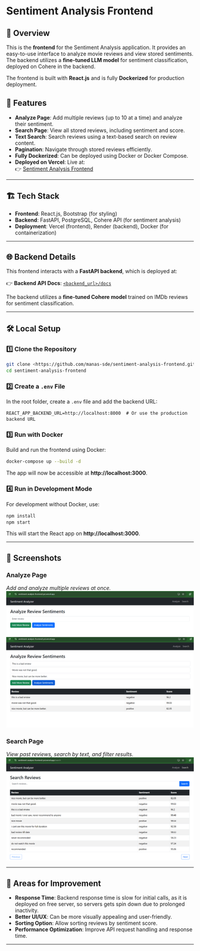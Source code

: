 # Sentiment Analysis Frontend

## 📌 Overview

This is the **frontend** for the Sentiment Analysis application. It provides an easy-to-use interface to analyze movie reviews and view stored sentiments. The backend utilizes a **fine-tuned LLM model** for sentiment classification, deployed on Cohere in the backend.

The frontend is built with **React.js** and is fully **Dockerized** for production deployment.

## 🚀 Features

- **Analyze Page**: Add multiple reviews (up to 10 at a time) and analyze their sentiment.
- **Search Page**: View all stored reviews, including sentiment and score.
- **Text Search**: Search reviews using a text-based search on review content.
- **Pagination**: Navigate through stored reviews efficiently.
- **Fully Dockerized**: Can be deployed using Docker or Docker Compose.
- **Deployed on Vercel**: Live at:  
  👉 [Sentiment Analysis Frontend](https://sentiment-analysis-frontend-psi.vercel.app/)


---

## 🏗️ Tech Stack
- **Frontend**: React.js, Bootstrap (for styling)
- **Backend**: FastAPI, PostgreSQL, Cohere API (for sentiment analysis)
- **Deployment**: Vercel (frontend), Render (backend), Docker (for containerization)

---

## 🌐 Backend Details

This frontend interacts with a **FastAPI backend**, which is deployed at:  

👉 **Backend API Docs**: [`<backend_url>/docs`](https://sentiment-analysis-backend-nu7h.onrender.com/docs)  

The backend utilizes a **fine-tuned Cohere model** trained on IMDb reviews for sentiment classification.

---

## 🛠️ Local Setup

### **1️⃣ Clone the Repository**
```sh
git clone <https://github.com/manas-sde/sentiment-analysis-frontend.git>
cd sentiment-analysis-frontend
```

### **2️⃣ Create a `.env` File**
In the root folder, create a `.env` file and add the backend URL:
```
REACT_APP_BACKEND_URL=http://localhost:8000  # Or use the production backend URL
```

### **3️⃣ Run with Docker**
Build and run the frontend using Docker:
```sh
docker-compose up --build -d
```
The app will now be accessible at **http://localhost:3000**.

### **4️⃣ Run in Development Mode**
For development without Docker, use:
```sh
npm install
npm start
```
This will start the React app on **http://localhost:3000**.

---

## 📸 Screenshots

### **Analyze Page**
_Add and analyze multiple reviews at once._
![alt text](image.png)
![alt text](image-1.png)

### **Search Page**
_View past reviews, search by text, and filter results._
![alt text](image-2.png)

---

## 🔧 Areas for Improvement
- **Response Time**: Backend response time is slow for initial calls, as it is deployed on free server, so servers gets spin down due to prolonged inactivity.
- **Better UI/UX**: Can be more visually appealing and user-friendly.
- **Sorting Option**: Allow sorting reviews by sentiment score.
- **Performance Optimization**: Improve API request handling and response time.

-------------------------------------------------------------------------